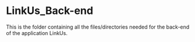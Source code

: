# LinkUs_Back-end
This is the folder containing all the files/directories needed for the back-end of the application LinkUs.
